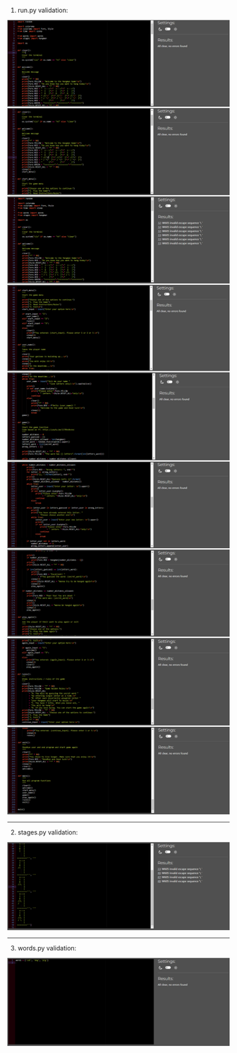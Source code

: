 1. run.py validation:

![Run1](./Test-01F01.png)
![Run2](./Test-01F02.png)
![Run3](./Test-01F03.png)
![Run4](./Test-02F01.png)
![Run5](./Test-03F01.png)
![Run6](./Test-04F01.png)
![Run7](./Test-05F01.png)
![Run8](./Test-06F01.png)
![Run8](./Test-07F01.png)

---

2. stages.py validation:

![Run8](./Test-08F01.png)

---

3. words.py validation:

![Run8](./Test-09F01.png)
